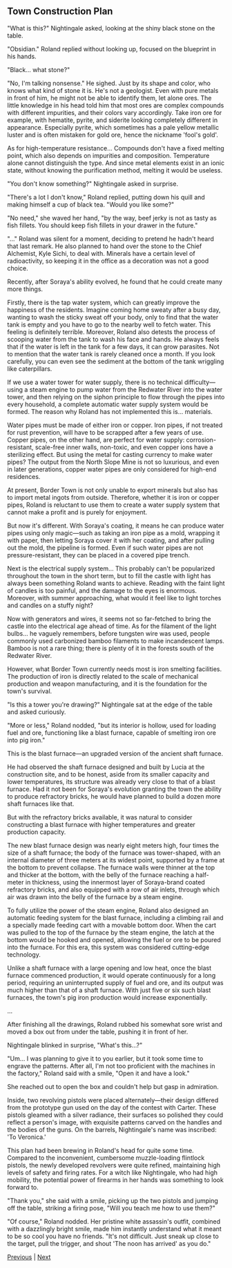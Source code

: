 ## Town Construction Plan
"What is this?" Nightingale asked, looking at the shiny black stone on the table.

"Obsidian." Roland replied without looking up, focused on the blueprint in his hands.

"Black... what stone?"

"No, I'm talking nonsense." He sighed. Just by its shape and color, who knows what kind of stone it is. He's not a geologist. Even with pure metals in front of him, he might not be able to identify them, let alone ores. The little knowledge in his head told him that most ores are complex compounds with different impurities, and their colors vary accordingly. Take iron ore for example, with hematite, pyrite, and siderite looking completely different in appearance. Especially pyrite, which sometimes has a pale yellow metallic luster and is often mistaken for gold ore, hence the nickname 'fool's gold'.

As for high-temperature resistance... Compounds don't have a fixed melting point, which also depends on impurities and composition. Temperature alone cannot distinguish the type. And since metal elements exist in an ionic state, without knowing the purification method, melting it would be useless.

"You don't know something?" Nightingale asked in surprise.

"There's a lot I don't know," Roland replied, putting down his quill and making himself a cup of black tea. "Would you like some?"

"No need," she waved her hand, "by the way, beef jerky is not as tasty as fish fillets. You should keep fish fillets in your drawer in the future."

"..." Roland was silent for a moment, deciding to pretend he hadn't heard that last remark. He also planned to hand over the stone to the Chief Alchemist, Kyle Sichi, to deal with. Minerals have a certain level of radioactivity, so keeping it in the office as a decoration was not a good choice.



Recently, after Soraya's ability evolved, he found that he could create many more things.



Firstly, there is the tap water system, which can greatly improve the happiness of the residents. Imagine coming home sweaty after a busy day, wanting to wash the sticky sweat off your body, only to find that the water tank is empty and you have to go to the nearby well to fetch water. This feeling is definitely terrible. Moreover, Roland also detests the process of scooping water from the tank to wash his face and hands. He always feels that if the water is left in the tank for a few days, it can grow parasites. Not to mention that the water tank is rarely cleaned once a month. If you look carefully, you can even see the sediment at the bottom of the tank wriggling like caterpillars.



If we use a water tower for water supply, there is no technical difficulty—using a steam engine to pump water from the Redwater River into the water tower, and then relying on the siphon principle to flow through the pipes into every household, a complete automatic water supply system would be formed. The reason why Roland has not implemented this is... materials.



Water pipes must be made of either iron or copper. Iron pipes, if not treated for rust prevention, will have to be scrapped after a few years of use. Copper pipes, on the other hand, are perfect for water supply: corrosion-resistant, scale-free inner walls, non-toxic, and even copper ions have a sterilizing effect. But using the metal for casting currency to make water pipes? The output from the North Slope Mine is not so luxurious, and even in later generations, copper water pipes are only considered for high-end residences.



At present, Border Town is not only unable to export minerals but also has to import metal ingots from outside. Therefore, whether it is iron or copper pipes, Roland is reluctant to use them to create a water supply system that cannot make a profit and is purely for enjoyment.



But now it's different. With Soraya's coating, it means he can produce water pipes using only magic—such as taking an iron pipe as a mold, wrapping it with paper, then letting Soraya cover it with her coating, and after pulling out the mold, the pipeline is formed. Even if such water pipes are not pressure-resistant, they can be placed in a covered pipe trench.



Next is the electrical supply system... This probably can't be popularized throughout the town in the short term, but to fill the castle with light has always been something Roland wants to achieve. Reading with the faint light of candles is too painful, and the damage to the eyes is enormous. Moreover, with summer approaching, what would it feel like to light torches and candles on a stuffy night?



Now with generators and wires, it seems not so far-fetched to bring the castle into the electrical age ahead of time. As for the filament of the light bulbs... he vaguely remembers, before tungsten wire was used, people commonly used carbonized bamboo filaments to make incandescent lamps. Bamboo is not a rare thing; there is plenty of it in the forests south of the Redwater River.



However, what Border Town currently needs most is iron smelting facilities. The production of iron is directly related to the scale of mechanical production and weapon manufacturing, and it is the foundation for the town's survival.



"Is this a tower you're drawing?" Nightingale sat at the edge of the table and asked curiously.

"More or less," Roland nodded, "but its interior is hollow, used for loading fuel and ore, functioning like a blast furnace, capable of smelting iron ore into pig iron."

This is the blast furnace—an upgraded version of the ancient shaft furnace.

He had observed the shaft furnace designed and built by Lucia at the construction site, and to be honest, aside from its smaller capacity and lower temperatures, its structure was already very close to that of a blast furnace. Had it not been for Soraya's evolution granting the town the ability to produce refractory bricks, he would have planned to build a dozen more shaft furnaces like that.

But with the refractory bricks available, it was natural to consider constructing a blast furnace with higher temperatures and greater production capacity.

The new blast furnace design was nearly eight meters high, four times the size of a shaft furnace; the body of the furnace was tower-shaped, with an internal diameter of three meters at its widest point, supported by a frame at the bottom to prevent collapse. The furnace walls were thinner at the top and thicker at the bottom, with the belly of the furnace reaching a half-meter in thickness, using the innermost layer of Soraya-brand coated refractory bricks, and also equipped with a row of air inlets, through which air was drawn into the belly of the furnace by a steam engine.

To fully utilize the power of the steam engine, Roland also designed an automatic feeding system for the blast furnace, including a climbing rail and a specially made feeding cart with a movable bottom door. When the cart was pulled to the top of the furnace by the steam engine, the latch at the bottom would be hooked and opened, allowing the fuel or ore to be poured into the furnace. For this era, this system was considered cutting-edge technology.

Unlike a shaft furnace with a large opening and low heat, once the blast furnace commenced production, it would operate continuously for a long period, requiring an uninterrupted supply of fuel and ore, and its output was much higher than that of a shaft furnace. With just five or six such blast furnaces, the town's pig iron production would increase exponentially.

...



After finishing all the drawings, Roland rubbed his somewhat sore wrist and moved a box out from under the table, pushing it in front of her.



Nightingale blinked in surprise, "What's this...?"



"Um... I was planning to give it to you earlier, but it took some time to engrave the patterns. After all, I'm not too proficient with the machines in the factory," Roland said with a smile, "Open it and have a look."



She reached out to open the box and couldn't help but gasp in admiration.



Inside, two revolving pistols were placed alternately—their design differed from the prototype gun used on the day of the contest with Carter. These pistols gleamed with a silver radiance, their surfaces so polished they could reflect a person's image, with exquisite patterns carved on the handles and the bodies of the guns. On the barrels, Nightingale's name was inscribed: 'To Veronica.'



This plan had been brewing in Roland's head for quite some time. Compared to the inconvenient, cumbersome muzzle-loading flintlock pistols, the newly developed revolvers were quite refined, maintaining high levels of safety and firing rates. For a witch like Nightingale, who had high mobility, the potential power of firearms in her hands was something to look forward to.



"Thank you," she said with a smile, picking up the two pistols and jumping off the table, striking a firing pose, "Will you teach me how to use them?"



"Of course," Roland nodded. Her pristine white assassin's outfit, combined with a dazzlingly bright smile, made him instantly understand what it meant to be so cool you have no friends. "It's not difficult. Just sneak up close to the target, pull the trigger, and shout 'The noon has arrived' as you do."





[Previous](CH0182.md) | [Next](CH0184.md)
